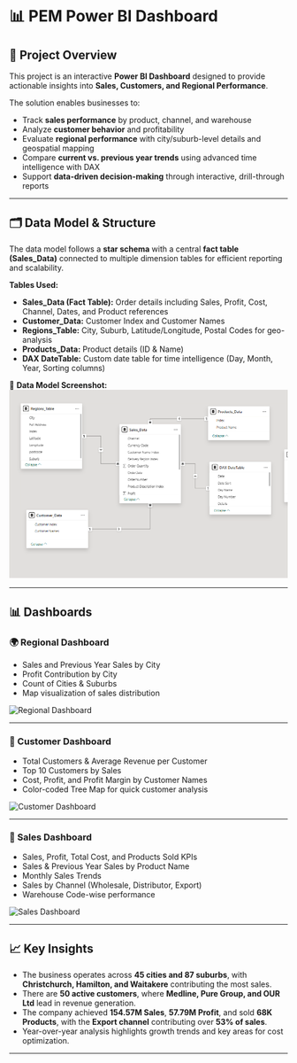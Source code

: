 # 📊 PEM Power BI Dashboard  

## 📌 Project Overview  
This project is an interactive **Power BI Dashboard** designed to provide actionable insights into **Sales, Customers, and Regional Performance**.  

The solution enables businesses to:  
- Track **sales performance** by product, channel, and warehouse  
- Analyze **customer behavior** and profitability  
- Evaluate **regional performance** with city/suburb-level details and geospatial mapping  
- Compare **current vs. previous year trends** using advanced time intelligence with DAX  
- Support **data-driven decision-making** through interactive, drill-through reports  

---

## 🗂️ Data Model & Structure  
The data model follows a **star schema** with a central **fact table (Sales_Data)** connected to multiple dimension tables for efficient reporting and scalability.  

**Tables Used:**  
- **Sales_Data (Fact Table):** Order details including Sales, Profit, Cost, Channel, Dates, and Product references  
- **Customer_Data:** Customer Index and Customer Names  
- **Regions_Table:** City, Suburb, Latitude/Longitude, Postal Codes for geo-analysis  
- **Products_Data:** Product details (ID & Name)  
- **DAX DateTable:** Custom date table for time intelligence (Day, Month, Year, Sorting columns)  

📌 **Data Model Screenshot:**  
![Data Model](https://github.com/Amaan838/Power-BI-Sales-Analytics-Dashboard/blob/main/Screenshot%202025-09-03%20132132.png)

---

## 📊 Dashboards  

### 🌍 Regional Dashboard  
- Sales and Previous Year Sales by City  
- Profit Contribution by City  
- Count of Cities & Suburbs  
- Map visualization of sales distribution  

![Regional Dashboard](screenshots/Screenshot-Regional.png)  

---

### 👥 Customer Dashboard  
- Total Customers & Average Revenue per Customer  
- Top 10 Customers by Sales  
- Cost, Profit, and Profit Margin by Customer Names  
- Color-coded Tree Map for quick customer analysis  

![Customer Dashboard](screenshots/Screenshot-Customer.png)  

---

### 🛒 Sales Dashboard  
- Sales, Profit, Total Cost, and Products Sold KPIs  
- Sales & Previous Year Sales by Product Name  
- Monthly Sales Trends  
- Sales by Channel (Wholesale, Distributor, Export)  
- Warehouse Code-wise performance  

![Sales Dashboard](screenshots/Screenshot-Sales.png)  

---

## 📈 Key Insights  
- The business operates across **45 cities and 87 suburbs**, with **Christchurch, Hamilton, and Waitakere** contributing the most sales.  
- There are **50 active customers**, where **Medline, Pure Group, and OUR Ltd** lead in revenue generation.  
- The company achieved **154.57M Sales**, **57.79M Profit**, and sold **68K Products**, with the **Export channel** contributing over **53% of sales**.  
- Year-over-year analysis highlights growth trends and key areas for cost optimization.  

---

